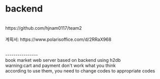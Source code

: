 # backend
<br>
https://github.com/hjnam0117/team2<br>
<br>계획서:
https://www.polarisoffice.com/d/2RRaX968

<br>----------------<br>
book market web server based on backend using h2db
<br>warning:cart and payment don't work what you think<br>
according to use them, you need to change codes to appropriate codes
